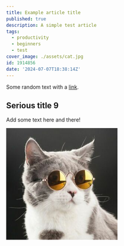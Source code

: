 ```yaml
---
title: Example article title
published: true
description: A simple test article
tags:
  - productivity
  - beginners
  - test
cover_image: ./assets/cat.jpg
id: 1914856
date: '2024-07-07T18:38:14Z'
---
```


Some random text with a [link](https://code.visualstudio.com).

## Serious title 9

Add some text here and there!

![and some pictures too](./assets/cat.jpg)

